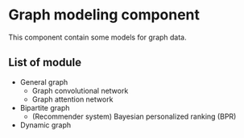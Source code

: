 Graph modeling component
========================

This component contain some models for graph data. 

## List of module

* General graph
  * Graph convolutional network
  * Graph attention network
* Bipartite graph
  * (Recommender system) Bayesian personalized ranking (BPR)
* Dynamic graph
